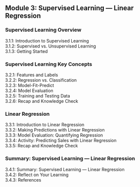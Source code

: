 ## Module 3: Supervised Learning — Linear Regression
### Supervised Learning Overview
3.1.1: Introduction to Supervised Learning  
3.1.2: Supervised vs. Unsupervised Learning  
3.1.3: Getting Started  

### Supervised Learning Key Concepts
3.2.1: Features and Labels  
3.2.2: Regression vs. Classification  
3.2.3: Model-Fit-Predict  
3.2.4: Model Evaluation  
3.2.5: Training and Testing Data  
3.2.6: Recap and Knowledge Check  

### Linear Regression
3.3.1: Introduction to Linear Regression  
3.3.2: Making Predictions with Linear Regression  
3.3.3: Model Evaluation: Quantifying Regression  
3.3.4: Activity: Predicting Sales with Linear Regression  
3.3.5: Recap and Knowledge Check  

### Summary: Supervised Learning — Linear Regression
3.4.1: Summary: Supervised Learning — Linear Regression  
3.4.2: Reflect on Your Learning  
3.4.3: References  
